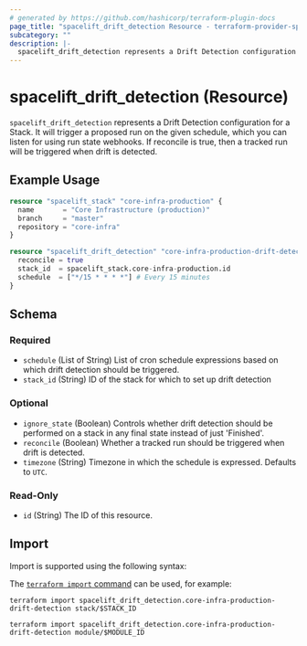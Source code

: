 ```yaml
---
# generated by https://github.com/hashicorp/terraform-plugin-docs
page_title: "spacelift_drift_detection Resource - terraform-provider-spacelift"
subcategory: ""
description: |-
  spacelift_drift_detection represents a Drift Detection configuration for a Stack. It will trigger a proposed run on the given schedule, which you can listen for using run state webhooks. If reconcile is true, then a tracked run will be triggered when drift is detected.
---
```


# spacelift_drift_detection (Resource)

`spacelift_drift_detection` represents a Drift Detection configuration for a Stack. It will trigger a proposed run on the given schedule, which you can listen for using run state webhooks. If reconcile is true, then a tracked run will be triggered when drift is detected.

## Example Usage

```terraform
resource "spacelift_stack" "core-infra-production" {
  name       = "Core Infrastructure (production)"
  branch     = "master"
  repository = "core-infra"
}

resource "spacelift_drift_detection" "core-infra-production-drift-detection" {
  reconcile = true
  stack_id  = spacelift_stack.core-infra-production.id
  schedule  = ["*/15 * * * *"] # Every 15 minutes
}
```

<!-- schema generated by tfplugindocs -->
## Schema

### Required

- `schedule` (List of String) List of cron schedule expressions based on which drift detection should be triggered.
- `stack_id` (String) ID of the stack for which to set up drift detection

### Optional

- `ignore_state` (Boolean) Controls whether drift detection should be performed on a stack in any final state instead of just 'Finished'.
- `reconcile` (Boolean) Whether a tracked run should be triggered when drift is detected.
- `timezone` (String) Timezone in which the schedule is expressed. Defaults to `UTC`.

### Read-Only

- `id` (String) The ID of this resource.

## Import

Import is supported using the following syntax:

The [`terraform import` command](https://developer.hashicorp.com/terraform/cli/commands/import) can be used, for example:

```shell
terraform import spacelift_drift_detection.core-infra-production-drift-detection stack/$STACK_ID

terraform import spacelift_drift_detection.core-infra-production-drift-detection module/$MODULE_ID
```
